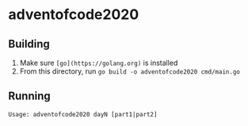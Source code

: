 # adventofcode2020

## Building

1. Make sure `[go](https://golang.org)` is installed
1. From this directory, run `go build -o adventofcode2020 cmd/main.go`

## Running

`Usage: adventofcode2020 dayN [part1|part2]`